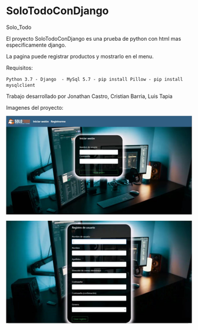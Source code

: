 # SoloTodoConDjango

Solo_Todo

El proyecto SoloTodoConDjango es una prueba de python con html mas especificamente django.

La pagina puede registrar productos y mostrarlo en el menu.

Requisitos:

    Python 3.7 - Django  - MySql 5.7 - pip install Pillow - pip install mysqlclient


Trabajo desarrollado por Jonathan Castro, Cristian Barria, Luis Tapia

Imagenes del proyecto:

![Imagen login](https://github.com/JonaMilla/SoloTodoConDjango/blob/master/img/Login.jpg?raw=true "Login")




![Imagen login](https://github.com/JonaMilla/SoloTodoConDjango/blob/master/img/Registro.jpg?raw=true "Login")

